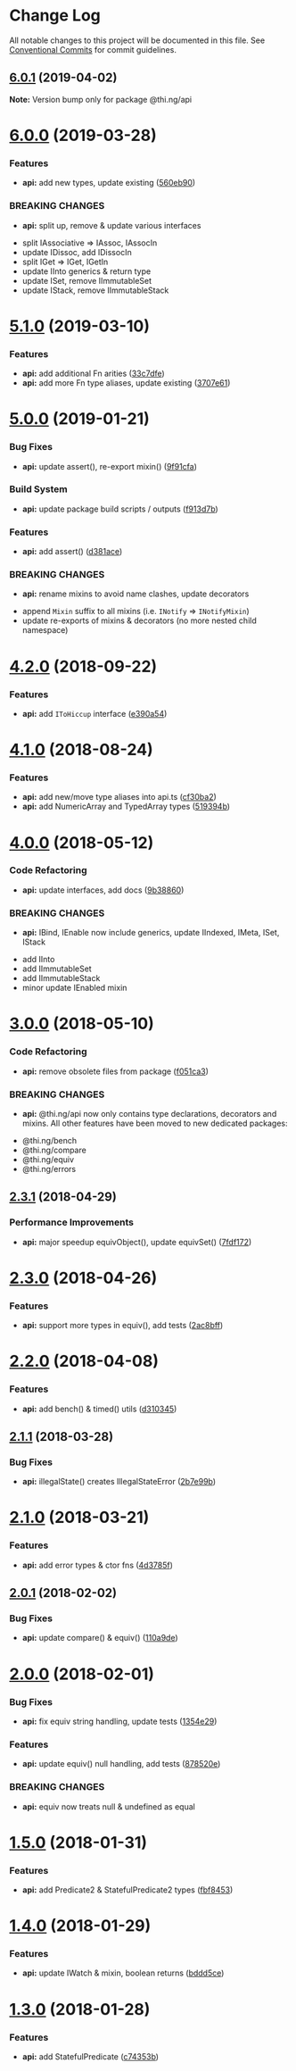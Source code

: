 # Change Log

All notable changes to this project will be documented in this file.
See [Conventional Commits](https://conventionalcommits.org) for commit guidelines.

## [6.0.1](https://github.com/thi-ng/umbrella/compare/@thi.ng/api@6.0.0...@thi.ng/api@6.0.1) (2019-04-02)

**Note:** Version bump only for package @thi.ng/api





# [6.0.0](https://github.com/thi-ng/umbrella/compare/@thi.ng/api@5.1.0...@thi.ng/api@6.0.0) (2019-03-28)


### Features

* **api:** add new types, update existing ([560eb90](https://github.com/thi-ng/umbrella/commit/560eb90))


### BREAKING CHANGES

* **api:** split up, remove & update various interfaces

- split IAssociative => IAssoc, IAssocIn
- update IDissoc, add IDissocIn
- split IGet => IGet, IGetIn
- update IInto generics & return type
- update ISet, remove IImmutableSet
- update IStack, remove IImmutableStack





# [5.1.0](https://github.com/thi-ng/umbrella/compare/@thi.ng/api@5.0.3...@thi.ng/api@5.1.0) (2019-03-10)


### Features

* **api:** add additional Fn arities ([33c7dfe](https://github.com/thi-ng/umbrella/commit/33c7dfe))
* **api:** add more Fn type aliases, update existing ([3707e61](https://github.com/thi-ng/umbrella/commit/3707e61))



# [5.0.0](https://github.com/thi-ng/umbrella/compare/@thi.ng/api@4.2.4...@thi.ng/api@5.0.0) (2019-01-21)


### Bug Fixes

* **api:** update assert(), re-export mixin() ([9f91cfa](https://github.com/thi-ng/umbrella/commit/9f91cfa))


### Build System

* **api:** update package build scripts / outputs ([f913d7b](https://github.com/thi-ng/umbrella/commit/f913d7b))


### Features

* **api:** add assert() ([d381ace](https://github.com/thi-ng/umbrella/commit/d381ace))


### BREAKING CHANGES

* **api:** rename mixins to avoid name clashes, update decorators

- append `Mixin` suffix to all mixins (i.e. `INotify` => `INotifyMixin`)
- update re-exports of mixins & decorators (no more nested child namespace)


<a name="4.2.0"></a>
# [4.2.0](https://github.com/thi-ng/umbrella/compare/@thi.ng/api@4.1.1...@thi.ng/api@4.2.0) (2018-09-22)


### Features

* **api:** add `IToHiccup` interface ([e390a54](https://github.com/thi-ng/umbrella/commit/e390a54))


<a name="4.1.0"></a>
# [4.1.0](https://github.com/thi-ng/umbrella/compare/@thi.ng/api@4.0.6...@thi.ng/api@4.1.0) (2018-08-24)


### Features

* **api:** add new/move type aliases into api.ts ([cf30ba2](https://github.com/thi-ng/umbrella/commit/cf30ba2))
* **api:** add NumericArray and TypedArray types ([519394b](https://github.com/thi-ng/umbrella/commit/519394b))


<a name="4.0.0"></a>
# [4.0.0](https://github.com/thi-ng/umbrella/compare/@thi.ng/api@3.0.1...@thi.ng/api@4.0.0) (2018-05-12)


### Code Refactoring

* **api:** update interfaces, add docs ([9b38860](https://github.com/thi-ng/umbrella/commit/9b38860))


### BREAKING CHANGES

* **api:** IBind, IEnable now include generics,
update IIndexed, IMeta, ISet, IStack

- add IInto
- add IImmutableSet
- add IImmutableStack
- minor update IEnabled mixin


<a name="3.0.0"></a>
# [3.0.0](https://github.com/thi-ng/umbrella/compare/@thi.ng/api@2.3.2...@thi.ng/api@3.0.0) (2018-05-10)


### Code Refactoring

* **api:** remove obsolete files from package ([f051ca3](https://github.com/thi-ng/umbrella/commit/f051ca3))


### BREAKING CHANGES

* **api:** @thi.ng/api now only contains type declarations,
decorators and mixins. All other features have been moved
to new dedicated packages:

- @thi.ng/bench
- @thi.ng/compare
- @thi.ng/equiv
- @thi.ng/errors


<a name="2.3.1"></a>
## [2.3.1](https://github.com/thi-ng/umbrella/compare/@thi.ng/api@2.3.0...@thi.ng/api@2.3.1) (2018-04-29)


### Performance Improvements

* **api:** major speedup equivObject(), update equivSet() ([7fdf172](https://github.com/thi-ng/umbrella/commit/7fdf172))




<a name="2.3.0"></a>
# [2.3.0](https://github.com/thi-ng/umbrella/compare/@thi.ng/api@2.2.0...@thi.ng/api@2.3.0) (2018-04-26)


### Features

* **api:** support more types in equiv(), add tests ([2ac8bff](https://github.com/thi-ng/umbrella/commit/2ac8bff))

<a name="2.2.0"></a>
# [2.2.0](https://github.com/thi-ng/umbrella/compare/@thi.ng/api@2.1.3...@thi.ng/api@2.2.0) (2018-04-08)


### Features

* **api:** add bench() & timed() utils ([d310345](https://github.com/thi-ng/umbrella/commit/d310345))


<a name="2.1.1"></a>
## [2.1.1](https://github.com/thi-ng/umbrella/compare/@thi.ng/api@2.1.0...@thi.ng/api@2.1.1) (2018-03-28)


### Bug Fixes

* **api:** illegalState() creates IllegalStateError ([2b7e99b](https://github.com/thi-ng/umbrella/commit/2b7e99b))


<a name="2.1.0"></a>
# [2.1.0](https://github.com/thi-ng/umbrella/compare/@thi.ng/api@2.0.4...@thi.ng/api@2.1.0) (2018-03-21)


### Features

* **api:** add error types & ctor fns ([4d3785f](https://github.com/thi-ng/umbrella/commit/4d3785f))


<a name="2.0.1"></a>
## [2.0.1](https://github.com/thi-ng/umbrella/compare/@thi.ng/api@2.0.0...@thi.ng/api@2.0.1) (2018-02-02)


### Bug Fixes

* **api:** update compare() & equiv() ([110a9de](https://github.com/thi-ng/umbrella/commit/110a9de))


<a name="2.0.0"></a>
# [2.0.0](https://github.com/thi-ng/umbrella/compare/@thi.ng/api@1.5.0...@thi.ng/api@2.0.0) (2018-02-01)


### Bug Fixes

* **api:** fix equiv string handling, update tests ([1354e29](https://github.com/thi-ng/umbrella/commit/1354e29))


### Features

* **api:** update equiv() null handling, add tests ([878520e](https://github.com/thi-ng/umbrella/commit/878520e))


### BREAKING CHANGES

* **api:** equiv now treats null & undefined as equal


<a name="1.5.0"></a>
# [1.5.0](https://github.com/thi-ng/umbrella/compare/@thi.ng/api@1.4.2...@thi.ng/api@1.5.0) (2018-01-31)


### Features

* **api:** add Predicate2 & StatefulPredicate2 types ([fbf8453](https://github.com/thi-ng/umbrella/commit/fbf8453))


<a name="1.4.0"></a>
# [1.4.0](https://github.com/thi-ng/umbrella/compare/@thi.ng/api@1.3.0...@thi.ng/api@1.4.0) (2018-01-29)


### Features

* **api:** update IWatch & mixin, boolean returns ([bddd5ce](https://github.com/thi-ng/umbrella/commit/bddd5ce))


<a name="1.3.0"></a>
# [1.3.0](https://github.com/thi-ng/umbrella/compare/@thi.ng/api@1.2.1...@thi.ng/api@1.3.0) (2018-01-28)


### Features

* **api:** add StatefulPredicate ([c74353b](https://github.com/thi-ng/umbrella/commit/c74353b))
